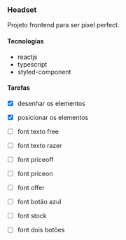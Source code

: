 ### Headset

Projeto frontend para ser pixel perfect. 

#### Tecnologias

- reactjs
- typescript 
- styled-component

#### Tarefas

- [x] desenhar os elementos
- [x] posicionar os elementos
- [ ] font texto free
- [ ] font texto razer
- [ ] font priceoff
- [ ] font priceon
- [ ] font offer
- [ ] font botão azul
- [ ] font stock
- [ ] font dois botões

